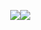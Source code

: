 <div style="display:flex;margin:10px;padding:20px"> 
  <img align="center" src="https://github-readme-stats.vercel.app/api?username=alejandrarchbold&count_private=truei&show_icons=true&theme=gruvbox" />
  <img align="center" src="https://github-readme-stats.vercel.app/api/top-langs/?username=alejandrarchbold&count_private=true&theme=gruvbox&layout=compact" />
</div>
